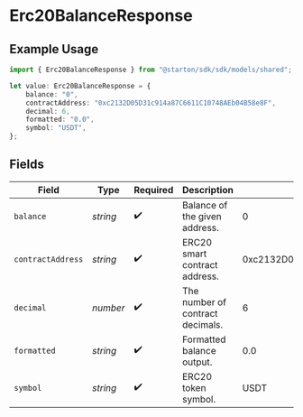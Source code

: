 # Erc20BalanceResponse

## Example Usage

```typescript
import { Erc20BalanceResponse } from "@starton/sdk/sdk/models/shared";

let value: Erc20BalanceResponse = {
    balance: "0",
    contractAddress: "0xc2132D05D31c914a87C6611C10748AEb04B58e8F",
    decimal: 6,
    formatted: "0.0",
    symbol: "USDT",
};
```

## Fields

| Field                                      | Type                                       | Required                                   | Description                                | Example                                    |
| ------------------------------------------ | ------------------------------------------ | ------------------------------------------ | ------------------------------------------ | ------------------------------------------ |
| `balance`                                  | *string*                                   | :heavy_check_mark:                         | Balance of the given address.              | 0                                          |
| `contractAddress`                          | *string*                                   | :heavy_check_mark:                         | ERC20 smart contract address.              | 0xc2132D05D31c914a87C6611C10748AEb04B58e8F |
| `decimal`                                  | *number*                                   | :heavy_check_mark:                         | The number of contract decimals.           | 6                                          |
| `formatted`                                | *string*                                   | :heavy_check_mark:                         | Formatted balance output.                  | 0.0                                        |
| `symbol`                                   | *string*                                   | :heavy_check_mark:                         | ERC20 token symbol.                        | USDT                                       |